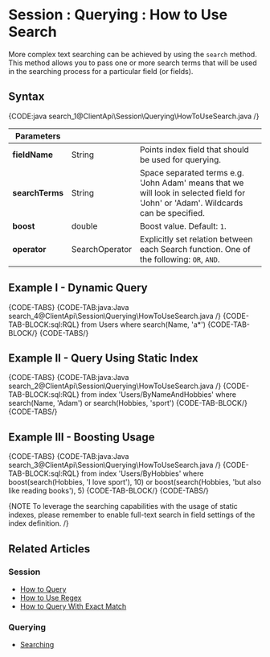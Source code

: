 # Session : Querying : How to Use Search

More complex text searching can be achieved by using the `search` method. This method allows you to pass one or more search terms that will be used in the searching process for a particular field (or fields).

## Syntax

{CODE:java search_1@ClientApi\Session\Querying\HowToUseSearch.java /}

| Parameters | | |
| ------------- | ------------- | ----- |
| **fieldName** | String | Points index field that should be used for querying. |
| **searchTerms** | String | Space separated terms e.g. 'John Adam' means that we will look in selected field for 'John' or 'Adam'. Wildcards can be specified. |
| **boost** | double | Boost value. Default: `1`. |
| **operator** | SearchOperator | Explicitly set relation between each Search function. One of the following: `OR`, `AND`. |

## Example I - Dynamic Query

{CODE-TABS}
{CODE-TAB:java:Java search_4@ClientApi\Session\Querying\HowToUseSearch.java /}
{CODE-TAB-BLOCK:sql:RQL}
from Users 
where search(Name, 'a*')
{CODE-TAB-BLOCK/}
{CODE-TABS/}

## Example II - Query Using Static Index

{CODE-TABS}
{CODE-TAB:java:Java search_2@ClientApi\Session\Querying\HowToUseSearch.java /}
{CODE-TAB-BLOCK:sql:RQL}
from index 'Users/ByNameAndHobbies' 
where search(Name, 'Adam') or search(Hobbies, 'sport')
{CODE-TAB-BLOCK/}
{CODE-TABS/}

## Example III - Boosting Usage

{CODE-TABS}
{CODE-TAB:java:Java search_3@ClientApi\Session\Querying\HowToUseSearch.java /}
{CODE-TAB-BLOCK:sql:RQL}
from index 'Users/ByHobbies' 
where boost(search(Hobbies, 'I love sport'), 10) or boost(search(Hobbies, 'but also like reading books'), 5)
{CODE-TAB-BLOCK/}
{CODE-TABS/}

{NOTE To leverage the searching capabilities with the usage of static indexes, please remember to enable full-text search in field settings of the index definition. /}

## Related Articles

### Session

- [How to Query](../../../client-api/session/querying/how-to-query)
- [How to Use Regex](../../../client-api/session/querying/how-to-use-regex)
- [How to Query With Exact Match](../../../client-api/session/querying/how-to-query-with-exact-match)

### Querying

- [Searching](../../../indexes/querying/searching)
